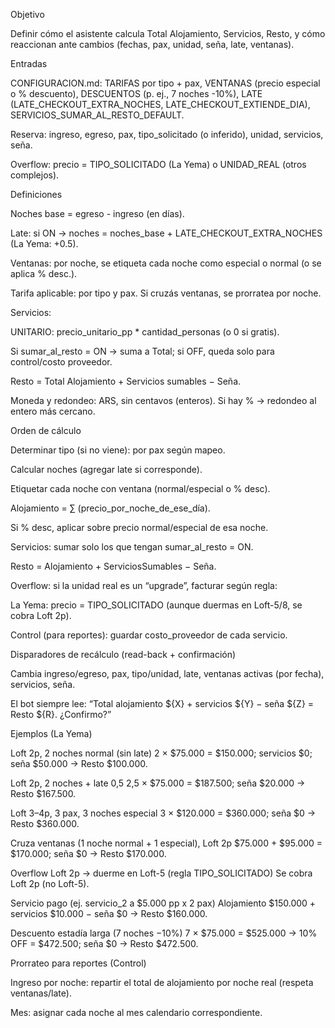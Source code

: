 Objetivo

Definir cómo el asistente calcula Total Alojamiento, Servicios, Resto, y cómo reaccionan ante cambios (fechas, pax, unidad, seña, late, ventanas).

Entradas

CONFIGURACION.md: TARIFAS por tipo + pax, VENTANAS (precio especial o % descuento), DESCUENTOS (p. ej., 7 noches -10%), LATE (LATE_CHECKOUT_EXTRA_NOCHES, LATE_CHECKOUT_EXTIENDE_DIA), SERVICIOS_SUMAR_AL_RESTO_DEFAULT.

Reserva: ingreso, egreso, pax, tipo_solicitado (o inferido), unidad, servicios, seña.

Overflow: precio = TIPO_SOLICITADO (La Yema) o UNIDAD_REAL (otros complejos).

Definiciones

Noches base = egreso - ingreso (en días).

Late: si ON → noches = noches_base + LATE_CHECKOUT_EXTRA_NOCHES (La Yema: +0.5).

Ventanas: por noche, se etiqueta cada noche como especial o normal (o se aplica % desc.).

Tarifa aplicable: por tipo y pax. Si cruzás ventanas, se prorratea por noche.

Servicios:

UNITARIO: precio_unitario_pp * cantidad_personas (o 0 si gratis).

Si sumar_al_resto = ON → suma a Total; si OFF, queda solo para control/costo proveedor.

Resto = Total Alojamiento + Servicios sumables − Seña.

Moneda y redondeo: ARS, sin centavos (enteros). Si hay % → redondeo al entero más cercano.

Orden de cálculo

Determinar tipo (si no viene): por pax según mapeo.

Calcular noches (agregar late si corresponde).

Etiquetar cada noche con ventana (normal/especial o % desc).

Alojamiento = ∑ (precio_por_noche_de_ese_día).

Si % desc, aplicar sobre precio normal/especial de esa noche.

Servicios: sumar solo los que tengan sumar_al_resto = ON.

Resto = Alojamiento + ServiciosSumables − Seña.

Overflow: si la unidad real es un “upgrade”, facturar según regla:

La Yema: precio = TIPO_SOLICITADO (aunque duermas en Loft-5/8, se cobra Loft 2p).

Control (para reportes): guardar costo_proveedor de cada servicio.

Disparadores de recálculo (read-back + confirmación)

Cambia ingreso/egreso, pax, tipo/unidad, late, ventanas activas (por fecha), servicios, seña.

El bot siempre lee: “Total alojamiento ${X} + servicios ${Y} − seña ${Z} = Resto ${R}. ¿Confirmo?”

Ejemplos (La Yema)

Loft 2p, 2 noches normal (sin late)
2 × $75.000 = $150.000; servicios $0; seña $50.000 → Resto $100.000.

Loft 2p, 2 noches + late 0,5
2,5 × $75.000 = $187.500; seña $20.000 → Resto $167.500.

Loft 3–4p, 3 pax, 3 noches especial
3 × $120.000 = $360.000; seña $0 → Resto $360.000.

Cruza ventanas (1 noche normal + 1 especial), Loft 2p
$75.000 + $95.000 = $170.000; seña $0 → Resto $170.000.

Overflow Loft 2p → duerme en Loft-5 (regla TIPO_SOLICITADO)
Se cobra Loft 2p (no Loft-5).

Servicio pago (ej. servicio_2 a $5.000 pp x 2 pax)
Alojamiento $150.000 + servicios $10.000 − seña $0 → Resto $160.000.

Descuento estadía larga (7 noches −10%)
7 × $75.000 = $525.000 → 10% OFF = $472.500; seña $0 → Resto $472.500.

Prorrateo para reportes (Control)

Ingreso por noche: repartir el total de alojamiento por noche real (respeta ventanas/late).

Mes: asignar cada noche al mes calendario correspondiente.